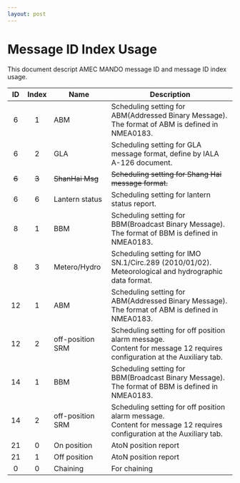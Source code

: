 ```yaml
---
layout: post
---
```


# Message ID Index Usage

This document descript AMEC MANDO message ID and message ID index usage.

|ID|Index|Name|Description|
| :--: | :--: | -- | -- |
| 6| 1| ABM|Scheduling setting for ABM(Addressed Binary Message).<br>The format of ABM is defined in NMEA0183.|
| 6| 2| GLA|Scheduling setting for GLA message format, define by IALA A-126 document.|
| ~~6~~| ~~3~~| ~~ShanHai Msg~~|~~Scheduling setting for Shang Hai message format.~~|
| 6| 6| Lantern status|Scheduling setting for lantern status report.|
| 8| 1| BBM|Scheduling setting for BBM(Broadcast Binary Message).<br>The format of BBM is defined in NMEA0183.|
| 8| 3| Metero/Hydro|Scheduling setting for IMO SN.1/Circ.289 (2010/01/02).<br>Meteorological and hydrographic data format.|
| 12| 1| ABM|Scheduling setting for ABM(Addressed Binary Message).<br>The format of ABM is defined in NMEA0183.|
| 12| 2| off-position SRM|Scheduling setting for off position alarm message.<br>Content for message 12 requires configuration at the Auxiliary tab.|
| 14| 1| BBM|Scheduling setting for BBM(Broadcast Binary Message).<br>The format of BBM is defined in NMEA0183.|
| 14| 2| off-position SRM| Scheduling setting for off position alarm message.<br>Content for message 12 requires configuration at the Auxiliary tab.|
| 21| 0| On position| AtoN position report|
| 21| 1| Off position| AtoN position report|
| 0| 0| Chaining| For chaining|
